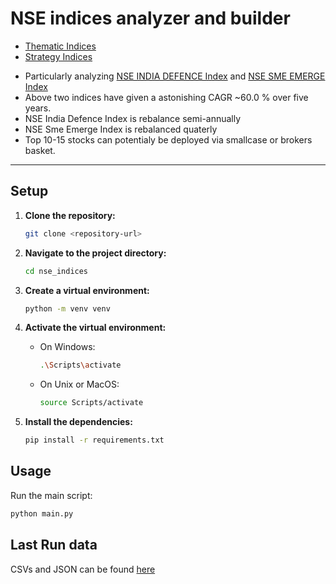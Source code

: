 # NSE indices analyzer and builder

* [Thematic Indices](https://niftyindices.com/indices/equity/thematic-indices)
* [Strategy Indices](https://niftyindices.com/indices/equity/strategy-indices)

- Particularly analyzing [NSE INDIA DEFENCE Index](https://niftyindices.com/indices/equity/thematic-indices/nifty-india-defence) and [NSE SME EMERGE Index](https://niftyindices.com/indices/equity/thematic-indices/nifty-sme-emerge)
- Above two indices have given a astonishing CAGR ~60.0 % over five years.
- NSE India Defence Index is rebalance semi-annually
- NSE Sme Emerge Index is rebalanced quaterly
- Top 10-15 stocks can potentialy be deployed via smallcase or brokers basket.

---

## Setup

1. **Clone the repository:**
	```sh
	git clone <repository-url>
	```

2. **Navigate to the project directory:**
	```sh
	cd nse_indices
	```

3. **Create a virtual environment:**
	```sh
	python -m venv venv
	```

4. **Activate the virtual environment:**
	- On Windows:
		```sh
		.\Scripts\activate
		```
	- On Unix or MacOS:
		```sh
		source Scripts/activate
		```

5. **Install the dependencies:**
	```sh
	pip install -r requirements.txt
	```

## Usage

Run the main script:
```sh
python main.py
```

## Last Run data
CSVs and JSON can be found [here](https://github.com/P0W/nse_indices/tree/main/data)
